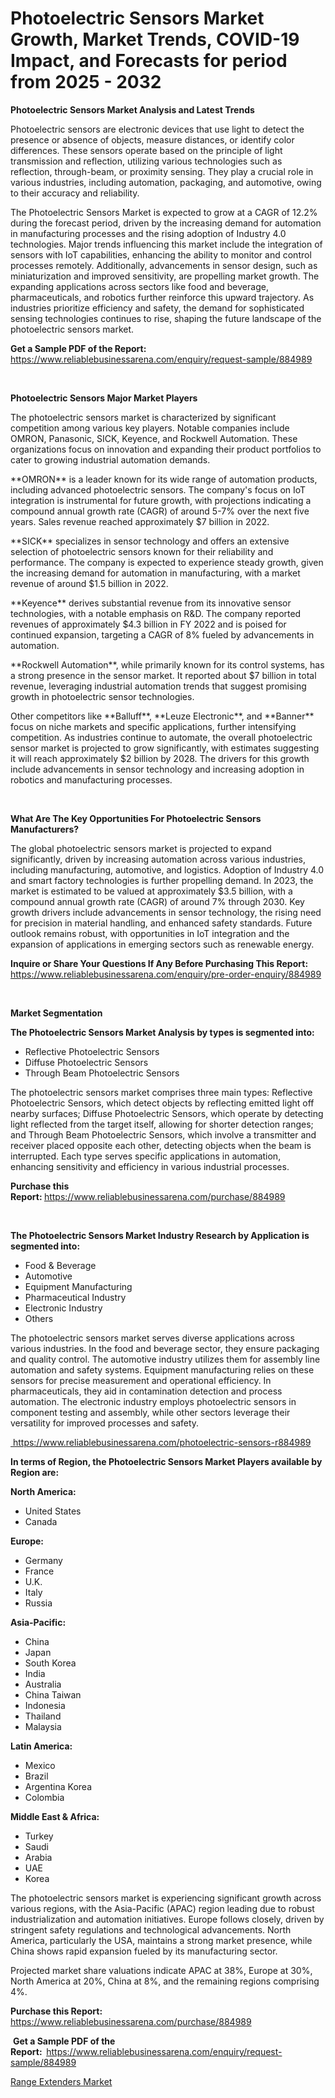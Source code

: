 <p><h1>Photoelectric Sensors Market Growth, Market Trends, COVID-19 Impact, and Forecasts for period from 2025 - 2032</h1></p><p><strong>Photoelectric Sensors Market Analysis and Latest Trends</strong></p>
<p><p>Photoelectric sensors are electronic devices that use light to detect the presence or absence of objects, measure distances, or identify color differences. These sensors operate based on the principle of light transmission and reflection, utilizing various technologies such as reflection, through-beam, or proximity sensing. They play a crucial role in various industries, including automation, packaging, and automotive, owing to their accuracy and reliability.</p><p>The Photoelectric Sensors Market is expected to grow at a CAGR of 12.2% during the forecast period, driven by the increasing demand for automation in manufacturing processes and the rising adoption of Industry 4.0 technologies. Major trends influencing this market include the integration of sensors with IoT capabilities, enhancing the ability to monitor and control processes remotely. Additionally, advancements in sensor design, such as miniaturization and improved sensitivity, are propelling market growth. The expanding applications across sectors like food and beverage, pharmaceuticals, and robotics further reinforce this upward trajectory. As industries prioritize efficiency and safety, the demand for sophisticated sensing technologies continues to rise, shaping the future landscape of the photoelectric sensors market.</p></p>
<p><strong>Get a Sample PDF of the Report:&nbsp;</strong> <a href="https://www.reliablebusinessarena.com/enquiry/request-sample/884989?utm_campaign=2110&utm_medium=2&utm_source=Github&utm_content=ia&utm_term=11022025&utm_id=photoelectric-sensors">https://www.reliablebusinessarena.com/enquiry/request-sample/884989</a></p>
<p>&nbsp;</p>
<p><strong>Photoelectric Sensors Major Market Players</strong></p>
<p><p>The photoelectric sensors market is characterized by significant competition among various key players. Notable companies include OMRON, Panasonic, SICK, Keyence, and Rockwell Automation. These organizations focus on innovation and expanding their product portfolios to cater to growing industrial automation demands.</p><p>**OMRON** is a leader known for its wide range of automation products, including advanced photoelectric sensors. The company's focus on IoT integration is instrumental for future growth, with projections indicating a compound annual growth rate (CAGR) of around 5-7% over the next five years. Sales revenue reached approximately $7 billion in 2022.</p><p>**SICK** specializes in sensor technology and offers an extensive selection of photoelectric sensors known for their reliability and performance. The company is expected to experience steady growth, given the increasing demand for automation in manufacturing, with a market revenue of around $1.5 billion in 2022.</p><p>**Keyence** derives substantial revenue from its innovative sensor technologies, with a notable emphasis on R&D. The company reported revenues of approximately $4.3 billion in FY 2022 and is poised for continued expansion, targeting a CAGR of 8% fueled by advancements in automation.</p><p>**Rockwell Automation**, while primarily known for its control systems, has a strong presence in the sensor market. It reported about $7 billion in total revenue, leveraging industrial automation trends that suggest promising growth in photoelectric sensor technologies.</p><p>Other competitors like **Balluff**, **Leuze Electronic**, and **Banner** focus on niche markets and specific applications, further intensifying competition. As industries continue to automate, the overall photoelectric sensor market is projected to grow significantly, with estimates suggesting it will reach approximately $2 billion by 2028. The drivers for this growth include advancements in sensor technology and increasing adoption in robotics and manufacturing processes.</p></p>
<p>&nbsp;</p>
<p><strong>What Are The Key Opportunities For Photoelectric Sensors Manufacturers?</strong></p>
<p><p>The global photoelectric sensors market is projected to expand significantly, driven by increasing automation across various industries, including manufacturing, automotive, and logistics. Adoption of Industry 4.0 and smart factory technologies is further propelling demand. In 2023, the market is estimated to be valued at approximately $3.5 billion, with a compound annual growth rate (CAGR) of around 7% through 2030. Key growth drivers include advancements in sensor technology, the rising need for precision in material handling, and enhanced safety standards. Future outlook remains robust, with opportunities in IoT integration and the expansion of applications in emerging sectors such as renewable energy.</p></p>
<p><strong>Inquire or Share Your Questions If Any Before Purchasing This Report:</strong> <a href="https://www.reliablebusinessarena.com/enquiry/pre-order-enquiry/884989?utm_campaign=2110&utm_medium=2&utm_source=Github&utm_content=ia&utm_term=11022025&utm_id=photoelectric-sensors">https://www.reliablebusinessarena.com/enquiry/pre-order-enquiry/884989</a></p>
<p>&nbsp;</p>
<p><strong>Market Segmentation</strong></p>
<p><strong>The Photoelectric Sensors Market Analysis by types is segmented into:</strong></p>
<p><ul><li>Reflective Photoelectric Sensors</li><li>Diffuse Photoelectric Sensors</li><li>Through Beam Photoelectric Sensors</li></ul></p>
<p><p>The photoelectric sensors market comprises three main types: Reflective Photoelectric Sensors, which detect objects by reflecting emitted light off nearby surfaces; Diffuse Photoelectric Sensors, which operate by detecting light reflected from the target itself, allowing for shorter detection ranges; and Through Beam Photoelectric Sensors, which involve a transmitter and receiver placed opposite each other, detecting objects when the beam is interrupted. Each type serves specific applications in automation, enhancing sensitivity and efficiency in various industrial processes.</p></p>
<p><strong>Purchase this Report:&nbsp;</strong><a href="https://www.reliablebusinessarena.com/purchase/884989?utm_campaign=2110&utm_medium=2&utm_source=Github&utm_content=ia&utm_term=11022025&utm_id=photoelectric-sensors">https://www.reliablebusinessarena.com/purchase/884989</a></p>
<p>&nbsp;</p>
<p><strong>The Photoelectric Sensors Market Industry Research by Application is segmented into:</strong></p>
<p><ul><li>Food & Beverage</li><li>Automotive</li><li>Equipment Manufacturing</li><li>Pharmaceutical Industry</li><li>Electronic Industry</li><li>Others</li></ul></p>
<p><p>The photoelectric sensors market serves diverse applications across various industries. In the food and beverage sector, they ensure packaging and quality control. The automotive industry utilizes them for assembly line automation and safety systems. Equipment manufacturing relies on these sensors for precise measurement and operational efficiency. In pharmaceuticals, they aid in contamination detection and process automation. The electronic industry employs photoelectric sensors in component testing and assembly, while other sectors leverage their versatility for improved processes and safety.</p></p>
<p><a href="https://www.reliablebusinessarena.com/photoelectric-sensors-r884989?utm_campaign=2110&utm_medium=2&utm_source=Github&utm_content=ia&utm_term=11022025&utm_id=photoelectric-sensors">&nbsp;https://www.reliablebusinessarena.com/photoelectric-sensors-r884989</a></p>
<p><strong>In terms of Region, the Photoelectric Sensors Market Players available by Region are:</strong></p>
<p>
    <p> <strong> North America: </strong>
        <ul>
            <li>United States</li>
            <li>Canada</li>
        </ul>
        </p> 
    <p> <strong> Europe: </strong>
        <ul>
            <li>Germany</li>
            <li>France</li>
            <li>U.K.</li>
            <li>Italy</li>
            <li>Russia</li>
        </ul>
        </p> 
    <p> <strong> Asia-Pacific: </strong>
        <ul>
            <li>China</li>
            <li>Japan</li>
            <li>South Korea</li>
            <li>India</li>
            <li>Australia</li>
            <li>China Taiwan</li>
            <li>Indonesia</li>
            <li>Thailand</li>
            <li>Malaysia</li>
        </ul>
        </p> 
    <p> <strong> Latin America: </strong>
        <ul>
            <li>Mexico</li>
            <li>Brazil</li>
            <li>Argentina Korea</li>
            <li>Colombia</li>
        </ul>
        </p> 
    <p> <strong> Middle East & Africa: </strong>
        <ul>
            <li>Turkey</li>
            <li>Saudi</li>
            <li>Arabia</li>
            <li>UAE</li>
            <li>Korea</li>
        </ul>
    </p>
    </p>
<p><p>The photoelectric sensors market is experiencing significant growth across various regions, with the Asia-Pacific (APAC) region leading due to robust industrialization and automation initiatives. Europe follows closely, driven by stringent safety regulations and technological advancements. North America, particularly the USA, maintains a strong market presence, while China shows rapid expansion fueled by its manufacturing sector. </p><p>Projected market share valuations indicate APAC at 38%, Europe at 30%, North America at 20%, China at 8%, and the remaining regions comprising 4%.</p></p>
<p><strong>Purchase this Report: </strong><a href="https://www.reliablebusinessarena.com/purchase/884989?utm_campaign=2110&utm_medium=2&utm_source=Github&utm_content=ia&utm_term=11022025&utm_id=photoelectric-sensors">https://www.reliablebusinessarena.com/purchase/884989</a></p>
<p>&nbsp;<strong>Get a Sample PDF of the Report:&nbsp;&nbsp;</strong><a href="https://www.reliablebusinessarena.com/enquiry/request-sample/884989?utm_campaign=2110&utm_medium=2&utm_source=Github&utm_content=ia&utm_term=11022025&utm_id=photoelectric-sensors">https://www.reliablebusinessarena.com/enquiry/request-sample/884989</a></p>
<p><strong></strong></p>
<p><p><a href="https://github.com/JakirUddin651/Market-Research-Report-List-1/blob/main/range-extenders-market.md?utm_campaign=2110&utm_medium=2&utm_source=Github&utm_content=ia&utm_term=11022025&utm_id=photoelectric-sensors">Range Extenders Market</a></p></p>